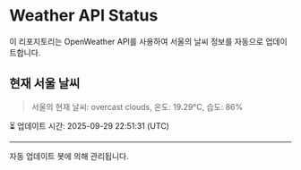 
# Weather API Status

이 리포지토리는 OpenWeather API를 사용하여 서울의 날씨 정보를 자동으로 업데이트합니다.

## 현재 서울 날씨
> 서울의 현재 날씨: overcast clouds, 온도: 19.29°C, 습도: 86%

⏳ 업데이트 시간: 2025-09-29 22:51:31 (UTC)

---
자동 업데이트 봇에 의해 관리됩니다.
